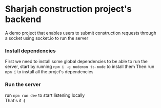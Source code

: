 # Sharjah construction project's backend
A demo project that enables users to submit construction requests through a socket using socket.io
to run the server
<h3>Install dependencies</h3>
First we need to install some global dependencies to be able to run the server, start by running <code>npm i -g nodemon ts-node</code> to install them
Then run <code>npm i</code> to install all the projct's dependencies
<h3>Run the server</h3>
run <code>npm run dev</code> to start listening locally
<br>
That's it :)

